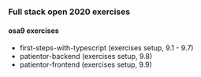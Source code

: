 ### Full stack open 2020 exercises

#### osa9 exercises

* first-steps-with-typescript    (exercises setup, 9.1 - 9.7)
* patientor-backend    (exercises setup, 9.8)
* patientor-frontend    (exercises setup, 9.9)